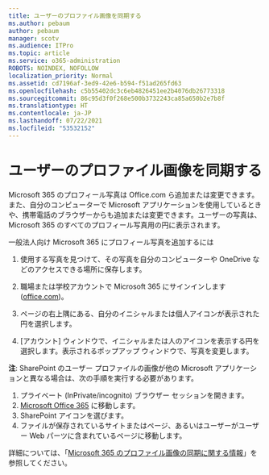 ```yaml
---
title: ユーザーのプロファイル画像を同期する
ms.author: pebaum
author: pebaum
manager: scotv
ms.audience: ITPro
ms.topic: article
ms.service: o365-administration
ROBOTS: NOINDEX, NOFOLLOW
localization_priority: Normal
ms.assetid: cd7196af-3ed9-42e6-b594-f51ad265fd63
ms.openlocfilehash: c5b55402dc3c6eb4826451ee2b4076db26773318
ms.sourcegitcommit: 86c95d3f0f268e500b3732243ca85a650b2e7b8f
ms.translationtype: HT
ms.contentlocale: ja-JP
ms.lasthandoff: 07/22/2021
ms.locfileid: "53532152"
---
```

# <a name="sync-a-users-profile-picture"></a>ユーザーのプロファイル画像を同期する

Microsoft 365 のプロフィール写真は Office.com ら追加または変更できます。また、自分のコンピューターで Microsoft アプリケーションを使用しているときや、携帯電話のブラウザーからも追加または変更できます。ユーザーの写真は、Microsoft 365 のすべてのプロフィール写真用の円に表示されます。

一般法人向け Microsoft 365 にプロフィール写真を追加するには

1. 使用する写真を見つけて、その写真を自分のコンピューターや OneDrive などのアクセスできる場所に保存します。

2. 職場または学校アカウントで Microsoft 365 にサインインします ([office.com](https://www.office.com))。

3. ページの右上隅にある、自分のイニシャルまたは個人アイコンが表示された円を選択します。

4. [アカウント] ウィンドウで、イニシャルまたは人のアイコンを表示する円を選択します。表示されるポップアップ ウィンドウで、写真を変更します。

**注**: SharePoint のユーザー プロファイルの画像が他の Microsoft アプリケーションと異なる場合は、次の手順を実行する必要があります。

1. プライベート (InPrivate/incognito) ブラウザー セッションを開きます。
1. [Microsoft Office 365](https://www.office.com) に移動します。
1. SharePoint アイコンを選びます。
1. ファイルが保存されているサイトまたはページ、あるいはユーザーがユーザー Web パーツに含まれているページに移動します。

詳細については、「[Microsoft 365 のプロファイル画像の同期に関する情報](https://support.office.com/article/information-about-profile-picture-synchronization-in-office-365-20594d76-d054-4af4-a660-401133e3d48a)」を参照してください。

